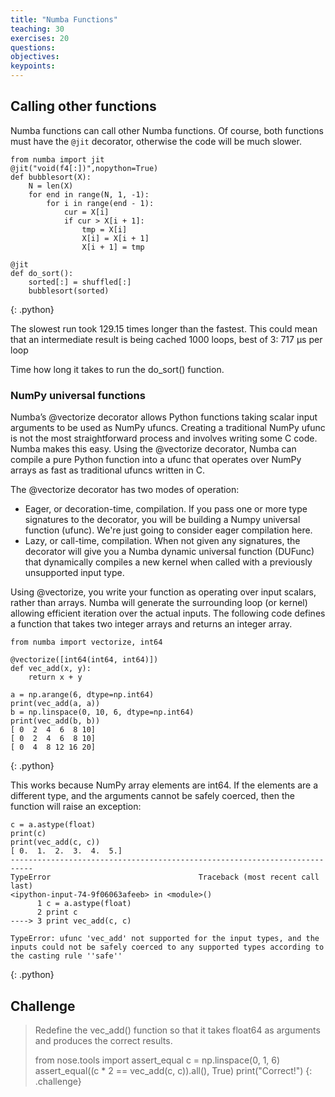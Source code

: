```yaml
---
title: "Numba Functions"
teaching: 30
exercises: 20
questions:
objectives:
keypoints:
---
```

## Calling other functions

Numba functions can call other Numba functions. Of course, both functions must have the `@jit` decorator, otherwise the code will be much slower.

~~~
from numba import jit
@jit("void(f4[:])",nopython=True)
def bubblesort(X):
    N = len(X)
    for end in range(N, 1, -1):
        for i in range(end - 1):
            cur = X[i]
            if cur > X[i + 1]:
                tmp = X[i]
                X[i] = X[i + 1]
                X[i + 1] = tmp
               
@jit
def do_sort():
    sorted[:] = shuffled[:]
    bubblesort(sorted)
~~~
{: .python}


The slowest run took 129.15 times longer than the fastest. This could mean that an intermediate result is being cached 
1000 loops, best of 3: 717 µs per loop

Time how long it takes to run the do_sort() function.

### NumPy universal functions

Numba’s @vectorize decorator allows Python functions taking scalar input arguments to be used as NumPy ufuncs. Creating a traditional NumPy 
ufunc is not the most straightforward process and involves writing some C code. Numba makes this easy. Using the @vectorize decorator, Numba 
can compile a pure Python function into a ufunc that operates over NumPy arrays as fast as traditional ufuncs written in C.

The @vectorize decorator has two modes of operation:
* Eager, or decoration-time, compilation. If you pass one or more type signatures to the decorator, you will be building a Numpy universal function 
  (ufunc). We're just going to consider eager compilation here.
* Lazy, or call-time, compilation. When not given any signatures, the decorator will give you a Numba dynamic universal function (DUFunc) 
  that dynamically compiles a new kernel when called with a previously unsupported input type.

Using @vectorize, you write your function as operating over input scalars, rather than arrays. Numba will generate the surrounding loop 
(or kernel) allowing efficient iteration over the actual inputs. The following code defines a function that takes two integer arrays 
and returns an integer array.

~~~
from numba import vectorize, int64
​
@vectorize([int64(int64, int64)])
def vec_add(x, y):
    return x + y

a = np.arange(6, dtype=np.int64)
print(vec_add(a, a))
b = np.linspace(0, 10, 6, dtype=np.int64)
print(vec_add(b, b))
[ 0  2  4  6  8 10]
[ 0  2  4  6  8 10]
[ 0  4  8 12 16 20]
~~~
{: .python}

This works because NumPy array elements are int64. If the elements are a different type, and the arguments cannot be safely coerced, 
then the function will raise an exception:

~~~
c = a.astype(float)
print(c)
print(vec_add(c, c))
[ 0.  1.  2.  3.  4.  5.]
---------------------------------------------------------------------------
TypeError                                 Traceback (most recent call last)
<ipython-input-74-9f06063afeeb> in <module>()
      1 c = a.astype(float)
      2 print c
----> 3 print vec_add(c, c)

TypeError: ufunc 'vec_add' not supported for the input types, and the inputs could not be safely coerced to any supported types according to the casting rule ''safe''
~~~
{: .python}

## Challenge
> Redefine the vec_add() function so that it takes float64 as arguments and produces the correct results.
>
> from nose.tools import assert_equal
> c = np.linspace(0, 1, 6)
> assert_equal((c * 2 == vec_add(c, c)).all(), True)
> print("Correct!")
{: .challenge}